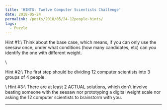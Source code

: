 ```yaml
---
title: 'HINTS: Twelve Computer Scientists Challenge'
date: 2018-05-24
permalink: /posts/2018/05/24-12people-hints/
tags:
  - Puzzle
---
```


Hint #1:\\
Think about the base case, which means, if you can only use the seesaw once, under what conditions (how many candidates, etc) can you identify the one with different weight.

\\

Hint #2:\\
The first step should be dividing 12 computer scientists into 3 groups of 4 people.

\\
Hint #3:\\
There are at least 2 ACTUAL solutions, which don't involve beating someone with the seesaw nor prototyping a digital weight scale nor asking the 12 computer scientists to brainstorm with you.

------
